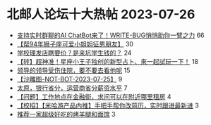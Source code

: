 # 北邮人论坛十大热帖 2023-07-26

- [支持实时群聊的AI ChatBot来了！WRITE-BUG悄悄助你一臂之力](https://bbs.byr.cn/article/Entrepreneurship/29644) 66
- [【帮94年狮子座可爱小姐姐征男朋友】](https://bbs.byr.cn/article/Friends/2041269) 30
- [学校理发店瞎要价？是来坑学生钱的？](https://bbs.byr.cn/article/Talking/6397260) 24
- [【转】超神准！星座小王子独创的新型占卜、來一起試玩一下！](https://bbs.byr.cn/article/Constellations/326533) 18
- [领导的领导受伤住院，要不要去看他呢](https://bbs.byr.cn/article/WorkLife/1202598) 15
- [【沙雕图-NOT-BOT-2023-07-25】](https://bbs.byr.cn/article/Picture/3346755) 9
- [太原，银行省分，运营商省分薪资水平](https://bbs.byr.cn/article/Shanxi/211627) 7
- [【问题】工作地点在金融街，求问可以在附近哪里租房](https://bbs.byr.cn/article/Home/136157) 4
- [【校招】【米哈游产品内推】手把手帮你改简历，实时跟进最新进](https://bbs.byr.cn/article/PMatBUPT/25180) 3
- [推荐一家超级好吃的烤羊腿和面馆](https://bbs.byr.cn/article/Food/524668) 3


